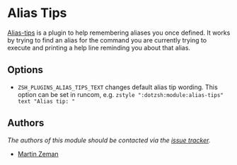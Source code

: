 Alias Tips
==========

[Alias-tips][1] is a plugin to help remembering aliases you once defined. It works by trying to find an alias for the command you are currently trying to execute and printing a help line reminding you about that alias.

Options
-------

  - `ZSH_PLUGINS_ALIAS_TIPS_TEXT` changes default alias tip wording. This option can be set in runcom, e.g. `zstyle ":dotzsh:module:alias-tips" text "Alias tip: "`

Authors
-------

*The authors of this module should be contacted via the [issue tracker][2].*

  - [Martin Zeman](https://github.com/N4M3Z)

[1]: https://github.com/djui/alias-tips
[2]: https://github.com/sorin-ionescu/prezto/issues
